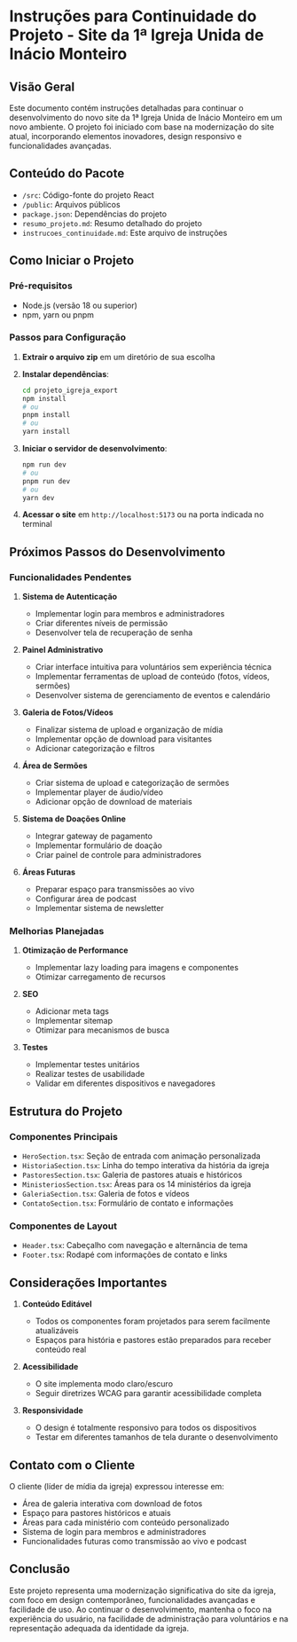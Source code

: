 # Instruções para Continuidade do Projeto - Site da 1ª Igreja Unida de Inácio Monteiro

## Visão Geral
Este documento contém instruções detalhadas para continuar o desenvolvimento do novo site da 1ª Igreja Unida de Inácio Monteiro em um novo ambiente. O projeto foi iniciado com base na modernização do site atual, incorporando elementos inovadores, design responsivo e funcionalidades avançadas.

## Conteúdo do Pacote
- `/src`: Código-fonte do projeto React
- `/public`: Arquivos públicos
- `package.json`: Dependências do projeto
- `resumo_projeto.md`: Resumo detalhado do projeto
- `instrucoes_continuidade.md`: Este arquivo de instruções

## Como Iniciar o Projeto

### Pré-requisitos
- Node.js (versão 18 ou superior)
- npm, yarn ou pnpm

### Passos para Configuração

1. **Extrair o arquivo zip** em um diretório de sua escolha

2. **Instalar dependências**:
   ```bash
   cd projeto_igreja_export
   npm install
   # ou
   pnpm install
   # ou
   yarn install
   ```

3. **Iniciar o servidor de desenvolvimento**:
   ```bash
   npm run dev
   # ou
   pnpm run dev
   # ou
   yarn dev
   ```

4. **Acessar o site** em `http://localhost:5173` ou na porta indicada no terminal

## Próximos Passos do Desenvolvimento

### Funcionalidades Pendentes

1. **Sistema de Autenticação**
   - Implementar login para membros e administradores
   - Criar diferentes níveis de permissão
   - Desenvolver tela de recuperação de senha

2. **Painel Administrativo**
   - Criar interface intuitiva para voluntários sem experiência técnica
   - Implementar ferramentas de upload de conteúdo (fotos, vídeos, sermões)
   - Desenvolver sistema de gerenciamento de eventos e calendário

3. **Galeria de Fotos/Vídeos**
   - Finalizar sistema de upload e organização de mídia
   - Implementar opção de download para visitantes
   - Adicionar categorização e filtros

4. **Área de Sermões**
   - Criar sistema de upload e categorização de sermões
   - Implementar player de áudio/vídeo
   - Adicionar opção de download de materiais

5. **Sistema de Doações Online**
   - Integrar gateway de pagamento
   - Implementar formulário de doação
   - Criar painel de controle para administradores

6. **Áreas Futuras**
   - Preparar espaço para transmissões ao vivo
   - Configurar área de podcast
   - Implementar sistema de newsletter

### Melhorias Planejadas

1. **Otimização de Performance**
   - Implementar lazy loading para imagens e componentes
   - Otimizar carregamento de recursos

2. **SEO**
   - Adicionar meta tags
   - Implementar sitemap
   - Otimizar para mecanismos de busca

3. **Testes**
   - Implementar testes unitários
   - Realizar testes de usabilidade
   - Validar em diferentes dispositivos e navegadores

## Estrutura do Projeto

### Componentes Principais
- `HeroSection.tsx`: Seção de entrada com animação personalizada
- `HistoriaSection.tsx`: Linha do tempo interativa da história da igreja
- `PastoresSection.tsx`: Galeria de pastores atuais e históricos
- `MinisteriosSection.tsx`: Áreas para os 14 ministérios da igreja
- `GaleriaSection.tsx`: Galeria de fotos e vídeos
- `ContatoSection.tsx`: Formulário de contato e informações

### Componentes de Layout
- `Header.tsx`: Cabeçalho com navegação e alternância de tema
- `Footer.tsx`: Rodapé com informações de contato e links

## Considerações Importantes

1. **Conteúdo Editável**
   - Todos os componentes foram projetados para serem facilmente atualizáveis
   - Espaços para história e pastores estão preparados para receber conteúdo real

2. **Acessibilidade**
   - O site implementa modo claro/escuro
   - Seguir diretrizes WCAG para garantir acessibilidade completa

3. **Responsividade**
   - O design é totalmente responsivo para todos os dispositivos
   - Testar em diferentes tamanhos de tela durante o desenvolvimento

## Contato com o Cliente
O cliente (líder de mídia da igreja) expressou interesse em:
- Área de galeria interativa com download de fotos
- Espaço para pastores históricos e atuais
- Áreas para cada ministério com conteúdo personalizado
- Sistema de login para membros e administradores
- Funcionalidades futuras como transmissão ao vivo e podcast

## Conclusão
Este projeto representa uma modernização significativa do site da igreja, com foco em design contemporâneo, funcionalidades avançadas e facilidade de uso. Ao continuar o desenvolvimento, mantenha o foco na experiência do usuário, na facilidade de administração para voluntários e na representação adequada da identidade da igreja.
